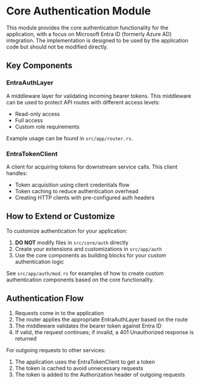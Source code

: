 # Core Authentication Module

This module provides the core authentication functionality for the application, with a focus on Microsoft Entra ID (formerly Azure AD) integration. The implementation is designed to be used by the application code but should not be modified directly.

## Key Components

### EntraAuthLayer

A middleware layer for validating incoming bearer tokens. This middleware can be used to protect API routes with different access levels:

- Read-only access
- Full access
- Custom role requirements

Example usage can be found in `src/app/router.rs`.

### EntraTokenClient

A client for acquiring tokens for downstream service calls. This client handles:

- Token acquisition using client credentials flow
- Token caching to reduce authentication overhead
- Creating HTTP clients with pre-configured auth headers

## How to Extend or Customize

To customize authentication for your application:

1. **DO NOT** modify files in `src/core/auth` directly
2. Create your extensions and customizations in `src/app/auth`
3. Use the core components as building blocks for your custom authentication logic

See `src/app/auth/mod.rs` for examples of how to create custom authentication components based on the core functionality.

## Authentication Flow

1. Requests come in to the application
2. The router applies the appropriate EntraAuthLayer based on the route
3. The middleware validates the bearer token against Entra ID
4. If valid, the request continues; if invalid, a 401 Unauthorized response is returned

For outgoing requests to other services:

1. The application uses the EntraTokenClient to get a token
2. The token is cached to avoid unnecessary requests
3. The token is added to the Authorization header of outgoing requests 